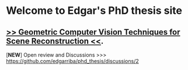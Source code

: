 # Welcome to Edgar's PhD thesis site

## [>> Geometric Computer Vision Techniques for Scene Reconstruction <<](https://github.com/edgarriba/phd_thesis/blob/master/phd_eriba.pdf).

[**NEW**] Open review and Discussions >>> https://github.com/edgarriba/phd_thesis/discussions/2
